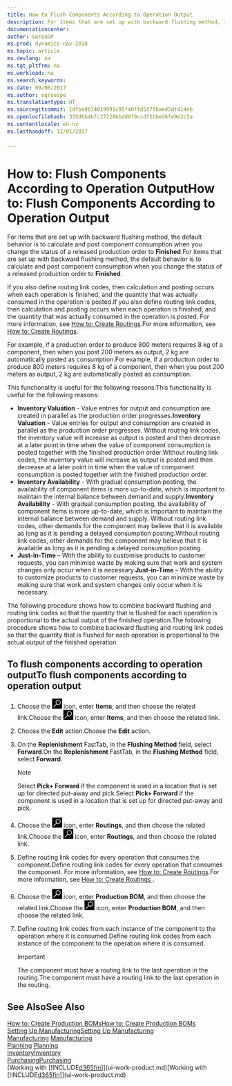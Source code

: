 ```yaml
---
title: How to Flush Components According to Operation Output
description: For items that are set up with backward flushing method, the default behaviour is to calculate and post component consumption when you change the status of a released production order to **Finished**. For more information, see Flushing Method.
documentationcenter: 
author: SorenGP
ms.prod: dynamics-nav-2018
ms.topic: article
ms.devlang: na
ms.tgt_pltfrm: na
ms.workload: na
ms.search.keywords: 
ms.date: 09/06/2017
ms.author: sgroespe
ms.translationtype: HT
ms.sourcegitcommit: 1dfba8b14019991c95f40ffd5f7fbaed5df414eb
ms.openlocfilehash: 335d6b4bfc27228bbdd0f9ccdf2bbed6fe9e2c5a
ms.contentlocale: en-nz
ms.lasthandoff: 12/01/2017

---
```

# <a name="how-to-flush-components-according-to-operation-output"></a><span data-ttu-id="14092-104">How to: Flush Components According to Operation Output</span><span class="sxs-lookup"><span data-stu-id="14092-104">How to: Flush Components According to Operation Output</span></span>
<span data-ttu-id="14092-105">For items that are set up with backward flushing method, the default behavior is to calculate and post component consumption when you change the status of a released production order to **Finished**.</span><span class="sxs-lookup"><span data-stu-id="14092-105">For items that are set up with backward flushing method, the default behavior is to calculate and post component consumption when you change the status of a released production order to **Finished**.</span></span>  

<span data-ttu-id="14092-106">If you also define routing link codes, then calculation and posting occurs when each operation is finished, and the quantity that was actually consumed in the operation is posted.</span><span class="sxs-lookup"><span data-stu-id="14092-106">If you also define routing link codes, then calculation and posting occurs when each operation is finished, and the quantity that was actually consumed in the operation is posted.</span></span> <span data-ttu-id="14092-107">For more information, see [How to: Create Routings](production-how-to-create-routings.md).</span><span class="sxs-lookup"><span data-stu-id="14092-107">For more information, see [How to: Create Routings](production-how-to-create-routings.md).</span></span>  

<span data-ttu-id="14092-108">For example, if a production order to produce 800 meters requires 8 kg of a component, then when you post 200 meters as output, 2 kg are automatically posted as consumption.</span><span class="sxs-lookup"><span data-stu-id="14092-108">For example, if a production order to produce 800 meters requires 8 kg of a component, then when you post 200 meters as output, 2 kg are automatically posted as consumption.</span></span>  

<span data-ttu-id="14092-109">This functionality is useful for the following reasons:</span><span class="sxs-lookup"><span data-stu-id="14092-109">This functionality is useful for the following reasons:</span></span>  

-   <span data-ttu-id="14092-110">**Inventory Valuation** - Value entries for output and consumption are created in parallel as the production order progresses.</span><span class="sxs-lookup"><span data-stu-id="14092-110">**Inventory Valuation** - Value entries for output and consumption are created in parallel as the production order progresses.</span></span> <span data-ttu-id="14092-111">Without routing link codes, the inventory value will increase as output is posted and then decrease at a later point in time when the value of component consumption is posted together with the finished production order.</span><span class="sxs-lookup"><span data-stu-id="14092-111">Without routing link codes, the inventory value will increase as output is posted and then decrease at a later point in time when the value of component consumption is posted together with the finished production order.</span></span>  
-   <span data-ttu-id="14092-112">**Inventory Availability** - With gradual consumption posting, the availability of component items is more up-to-date, which is important to maintain the internal balance between demand and supply.</span><span class="sxs-lookup"><span data-stu-id="14092-112">**Inventory Availability** - With gradual consumption posting, the availability of component items is more up-to-date, which is important to maintain the internal balance between demand and supply.</span></span> <span data-ttu-id="14092-113">Without routing link codes, other demands for the component may believe that it is available as long as it is pending a delayed consumption posting.</span><span class="sxs-lookup"><span data-stu-id="14092-113">Without routing link codes, other demands for the component may believe that it is available as long as it is pending a delayed consumption posting.</span></span>  
-   <span data-ttu-id="14092-114">**Just-in-Time** – With the ability to customise products to customer requests, you can minimise waste by making sure that work and system changes only occur when it is necessary.</span><span class="sxs-lookup"><span data-stu-id="14092-114">**Just-in-Time** – With the ability to customize products to customer requests, you can minimize waste by making sure that work and system changes only occur when it is necessary.</span></span>  

<span data-ttu-id="14092-115">The following procedure shows how to combine backward flushing and routing link codes so that the quantity that is flushed for each operation is proportional to the actual output of the finished operation.</span><span class="sxs-lookup"><span data-stu-id="14092-115">The following procedure shows how to combine backward flushing and routing link codes so that the quantity that is flushed for each operation is proportional to the actual output of the finished operation.</span></span>  

## <a name="to-flush-components-according-to-operation-output"></a><span data-ttu-id="14092-116">To flush components according to operation output</span><span class="sxs-lookup"><span data-stu-id="14092-116">To flush components according to operation output</span></span>  
1.  <span data-ttu-id="14092-117">Choose the ![Search for Page or Report](media/ui-search/search_small.png "Search for Page or Report icon") icon, enter **Items**, and then choose the related link.</span><span class="sxs-lookup"><span data-stu-id="14092-117">Choose the ![Search for Page or Report](media/ui-search/search_small.png "Search for Page or Report icon") icon, enter **Items**, and then choose the related link.</span></span>  
2.  <span data-ttu-id="14092-118">Choose the **Edit** action.</span><span class="sxs-lookup"><span data-stu-id="14092-118">Choose the **Edit** action.</span></span>  
3.  <span data-ttu-id="14092-119">On the **Replenishment** FastTab, in the **Flushing Method** field, select **Forward**.</span><span class="sxs-lookup"><span data-stu-id="14092-119">On the **Replenishment** FastTab, in the **Flushing Method** field, select **Forward**.</span></span>  

    > [!NOTE]  
    >  <span data-ttu-id="14092-120">Select **Pick+ Forward** if the component is used in a location that is set up for directed put-away and pick.</span><span class="sxs-lookup"><span data-stu-id="14092-120">Select **Pick+ Forward** if the component is used in a location that is set up for directed put-away and pick.</span></span>  

4.  <span data-ttu-id="14092-121">Choose the ![Search for Page or Report](media/ui-search/search_small.png "Search for Page or Report icon") icon, enter **Routings**, and then choose the related link.</span><span class="sxs-lookup"><span data-stu-id="14092-121">Choose the ![Search for Page or Report](media/ui-search/search_small.png "Search for Page or Report icon") icon, enter **Routings**, and then choose the related link.</span></span>  
5.  <span data-ttu-id="14092-122">Define routing link codes for every operation that consumes the component.</span><span class="sxs-lookup"><span data-stu-id="14092-122">Define routing link codes for every operation that consumes the component.</span></span> <span data-ttu-id="14092-123">For more information, see [How to: Create Routings](production-how-to-create-routings.md).</span><span class="sxs-lookup"><span data-stu-id="14092-123">For more information, see [How to: Create Routings ](production-how-to-create-routings.md).</span></span>  
6.  <span data-ttu-id="14092-124">Choose the ![Search for Page or Report](media/ui-search/search_small.png "Search for Page or Report icon") icon, enter **Production BOM**, and then choose the related link.</span><span class="sxs-lookup"><span data-stu-id="14092-124">Choose the ![Search for Page or Report](media/ui-search/search_small.png "Search for Page or Report icon") icon, enter **Production BOM**, and then choose the related link.</span></span>  
7.  <span data-ttu-id="14092-125">Define routing link codes from each instance of the component to the operation where it is consumed.</span><span class="sxs-lookup"><span data-stu-id="14092-125">Define routing link codes from each instance of the component to the operation where it is consumed.</span></span>

    > [!IMPORTANT]  
    >  <span data-ttu-id="14092-126">The component must have a routing link to the last operation in the routing.</span><span class="sxs-lookup"><span data-stu-id="14092-126">The component must have a routing link to the last operation in the routing.</span></span>  

## <a name="see-also"></a><span data-ttu-id="14092-127">See Also</span><span class="sxs-lookup"><span data-stu-id="14092-127">See Also</span></span>  
[<span data-ttu-id="14092-128">How to: Create Production BOMs</span><span class="sxs-lookup"><span data-stu-id="14092-128">How to: Create Production BOMs</span></span>](production-how-to-create-production-boms.md)  
[<span data-ttu-id="14092-129">Setting Up Manufacturing</span><span class="sxs-lookup"><span data-stu-id="14092-129">Setting Up Manufacturing</span></span>](production-configure-production-processes.md)  
<span data-ttu-id="14092-130">[Manufacturing](production-manage-manufacturing.md)  </span><span class="sxs-lookup"><span data-stu-id="14092-130">[Manufacturing](production-manage-manufacturing.md)  </span></span>  
<span data-ttu-id="14092-131">[Planning](production-planning.md) </span><span class="sxs-lookup"><span data-stu-id="14092-131">[Planning](production-planning.md) </span></span>  
[<span data-ttu-id="14092-132">Inventory</span><span class="sxs-lookup"><span data-stu-id="14092-132">Inventory</span></span>](inventory-manage-inventory.md)  
[<span data-ttu-id="14092-133">Purchasing</span><span class="sxs-lookup"><span data-stu-id="14092-133">Purchasing</span></span>](purchasing-manage-purchasing.md)  
<span data-ttu-id="14092-134">[Working with [!INCLUDE[d365fin](includes/d365fin_md.md)]](ui-work-product.md)</span><span class="sxs-lookup"><span data-stu-id="14092-134">[Working with [!INCLUDE[d365fin](includes/d365fin_md.md)]](ui-work-product.md)</span></span>

